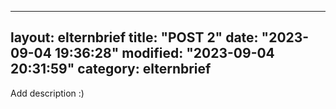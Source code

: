 
---
layout: elternbrief
title: "POST 2"
date: "2023-09-04 19:36:28"
modified: "2023-09-04 20:31:59"
category: elternbrief
---

Add description :)

